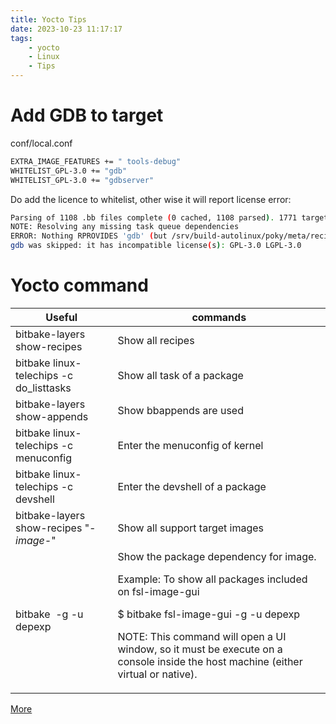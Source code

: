 ```yaml
---
title: Yocto Tips
date: 2023-10-23 11:17:17
tags:
    - yocto
    - Linux
    - Tips
---
```


# Add GDB to target

conf/local.conf
```bash
EXTRA_IMAGE_FEATURES += " tools-debug"
WHITELIST_GPL-3.0 += "gdb"
WHITELIST_GPL-3.0 += "gdbserver"
```
Do add the licence to whitelist, other wise it will report license error:
```bash
Parsing of 1108 .bb files complete (0 cached, 1108 parsed). 1771 targets, 268 skipped, 0 masked, 0 errors.
NOTE: Resolving any missing task queue dependencies
ERROR: Nothing RPROVIDES 'gdb' (but /srv/build-autolinux/poky/meta/recipes-core/packagegroups/packagegroup-core-tools-debug.bb RDEPENDS on or otherwise requires it)
gdb was skipped: it has incompatible license(s): GPL-3.0 LGPL-3.0
```

# Yocto command

| Useful  |  commands  |
| ---     |   ---      |
| bitbake-layers show-recipes | 	Show all recipes |
| bitbake linux-telechips -c do_listtasks	| Show all task of a package	 |
| bitbake-layers show-appends	| Show bbappends are used	|
| bitbake linux-telechips -c menuconfig	| Enter the menuconfig of kernel	|
| bitbake linux-telechips -c devshell	| Enter the devshell of a package	|
| bitbake-layers show-recipes "*-image-*"	| Show all support target images	|
| bitbake <image > -g -u depexp | Show the package dependency for image. <p>Example: To show all packages included on fsl-image-gui <p>$ bitbake fsl-image-gui -g -u depexp <p>NOTE: This command will open a UI window, so it must be execute on a console inside the host machine (either virtual or native).  |

[More](https://community.nxp.com/t5/i-MX-Processors-Knowledge-Base/Useful-bitbake-commands/ta-p/1128559)